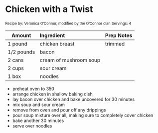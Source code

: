 # Chicken with a Twist

<small>Recipe by: Veronica O’Connor, modified by the O’Connor clan</small>
<small>Servings: 4</small>

| Amount     | Ingredient             | Prep Notes |
| ---------- | :--------------------- | :--------- |
| 1 pound    | chicken breast         | trimmed    |
| 1/2 pounds | bacon                  |            |
| 2 cans     | cream of mushroom soup |            |
| 2 cups     | sour cream             |            |
| 1 box      | noodles                |            |

- preheat oven to 350
- arrange chicken in shallow baking dish
- lay bacon over chicken and bake uncovered for 30 minutes
- mix soup and sour cream
- remove from oven and pour off any drippings
- pour soup mixture over all, making sure to completely cover chicken
- bake another 30 minutes
- serve over noodles
